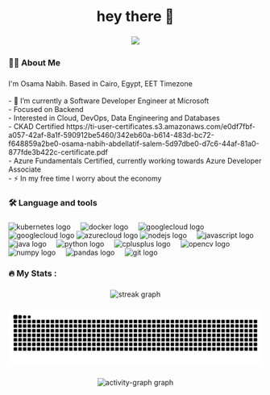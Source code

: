 ###


<h1 align="center">hey there 👋</h1>

###

<div align="center">
  <img src="https://visitor-badge.laobi.icu/badge?page_id=OsamaNabih.OsamaNabih&"  />
</div>

###

<h3 align="left">👩‍💻  About Me</h3>

###

<p align="left">I'm Osama Nabih. Based in Cairo, Egypt, EET Timezone<br><br>
  - 🔭 I’m currently a Software Developer Engineer at Microsoft<br>
  - Focused on Backend<br>
  - Interested in Cloud, DevOps, Data Engineering and Databases<br>
  - CKAD Certified https://ti-user-certificates.s3.amazonaws.com/e0df7fbf-a057-42af-8a1f-590912be5460/342eb60a-b614-483d-bc72-f648859a2be0-osama-nabih-abdellatif-salem-5d97dbe0-d7c6-44af-81a0-877fde3b422c-certificate.pdf<br>
  - Azure Fundamentals Certified, currently working towards Azure Developer Associate<br>
  - ⚡ In my free time I worry about the economy
</p>

###

<h3 align="left">🛠 Language and tools</h3>

###

<div align="left">
  <img src="https://cdn.jsdelivr.net/gh/devicons/devicon/icons/kubernetes/kubernetes-plain.svg" height="40" alt="kubernetes logo"  />
  <img width="12" />
  <img src="https://cdn.jsdelivr.net/gh/devicons/devicon/icons/docker/docker-plain-wordmark.svg" height="40" alt="docker logo"  />
  <img width="12" />
  <img src="https://cdn.jsdelivr.net/gh/devicons/devicon/icons/googlecloud/googlecloud-original.svg" height="40" alt="googlecloud logo"  />
  <img src="https://cdn.jsdelivr.net/gh/devicons/devicon/icons/apachespark/apachespark-original" height="40" alt="googlecloud logo"  />
  <img src="https://cdn.jsdelivr.net/gh/devicons/devicon/icons/azure/azure-original.svg" height="40" alt="azurecloud logo" Azure />
  <img src="https://cdn.jsdelivr.net/gh/devicons/devicon/icons/nodejs/nodejs-original.svg" height="40" alt="nodejs logo"  />
  <img width="12" />
  <img src="https://cdn.jsdelivr.net/gh/devicons/devicon/icons/javascript/javascript-original.svg" height="40" alt="javascript logo"  />
  <img width="12" />
  <img src="https://cdn.jsdelivr.net/gh/devicons/devicon/icons/java/java-original.svg" height="40" alt="java logo"  />
  <img width="12" />
  <img src="https://cdn.jsdelivr.net/gh/devicons/devicon/icons/python/python-original.svg" height="40" alt="python logo"  />
  <img width="12" />
  <img src="https://cdn.jsdelivr.net/gh/devicons/devicon/icons/cplusplus/cplusplus-original.svg" height="40" alt="cplusplus logo"  />
  <img width="12" />
  <img src="https://cdn.jsdelivr.net/gh/devicons/devicon/icons/opencv/opencv-original.svg" height="40" alt="opencv logo"  />
  <img width="12" />
  <img src="https://cdn.jsdelivr.net/gh/devicons/devicon/icons/numpy/numpy-original.svg" height="40" alt="numpy logo"  />
  <img width="12" />
  <img src="https://cdn.jsdelivr.net/gh/devicons/devicon/icons/pandas/pandas-original.svg" height="40" alt="pandas logo"  />
  <img width="12" />
  <img src="https://cdn.jsdelivr.net/gh/devicons/devicon/icons/git/git-original.svg" height="40" alt="git logo"  />
  <img width="12" />

</div>

###

<h3 align="left">🔥   My Stats :</h3>

###

<div align="center">
  <!--<img src="https://github-readme-stats.vercel.app/api/top-langs?username=OsamaNabih&locale=en&hide_title=false&layout=compact&card_width=320&langs_count=5&theme=dracula&hide_border=true&order=2" height="150" alt="languages graph"  />-->
  <img src="https://streak-stats.demolab.com?user=OsamaNabih&locale=en&mode=daily&theme=dark&hide_border=false&border_radius=5&order=3" height="220" alt="streak graph"  />
</div>

###

<img src="https://raw.githubusercontent.com/OsamaNabih/OsamaNabih/output/snake.svg" alt="Snake animation" />

###

<div align="center">
  <img src="https://github-readme-activity-graph.vercel.app/graph?username=OsamaNabih&radius=16&theme=react&area=true&order=5" height="300" alt="activity-graph graph"  />
</div>

###
